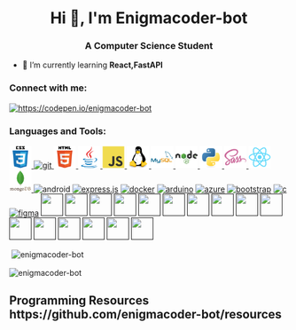 <h1 align="center">Hi 👋, I'm Enigmacoder-bot</h1>
<h3 align="center">A Computer Science Student</h3>

- 🌱 I’m currently learning **React,FastAPI**

<h3 align="left">Connect with me:</h3>
<p align="left">
<a href="https://codepen.io/enigmacoder-bot" target="blank"><img align="center" src="https://raw.githubusercontent.com/rahuldkjain/github-profile-readme-generator/master/src/images/icons/Social/codepen.svg" alt="https://codepen.io/enigmacoder-bot" height="30" width="40" /></a>
</p>

<h3 align="left">Languages and Tools:</h3>
<p align="left"> <a href="https://www.w3schools.com/css/" target="_blank" rel="noreferrer"> <img src="https://raw.githubusercontent.com/devicons/devicon/master/icons/css3/css3-original-wordmark.svg" alt="css3" width="40" height="40"/> </a> <a href="https://git-scm.com/" target="_blank" rel="noreferrer"> <img src="https://www.vectorlogo.zone/logos/git-scm/git-scm-icon.svg" alt="git" width="40" height="40"/> </a> <a href="https://www.w3.org/html/" target="_blank" rel="noreferrer"> <img src="https://raw.githubusercontent.com/devicons/devicon/master/icons/html5/html5-original-wordmark.svg" alt="html5" width="40" height="40"/> </a> <a href="https://www.java.com" target="_blank" rel="noreferrer"> <img src="https://raw.githubusercontent.com/devicons/devicon/master/icons/java/java-original.svg" alt="java" width="40" height="40"/> </a> <a href="https://developer.mozilla.org/en-US/docs/Web/JavaScript" target="_blank" rel="noreferrer"> <img src="https://raw.githubusercontent.com/devicons/devicon/master/icons/javascript/javascript-original.svg" alt="javascript" width="40" height="40"/> </a> <a href="https://www.linux.org/" target="_blank" rel="noreferrer"> <img src="https://raw.githubusercontent.com/devicons/devicon/master/icons/linux/linux-original.svg" alt="linux" width="40" height="40"/> </a> <a href="https://www.mysql.com/" target="_blank" rel="noreferrer"> <img src="https://raw.githubusercontent.com/devicons/devicon/master/icons/mysql/mysql-original-wordmark.svg" alt="mysql" width="40" height="40"/> </a> <a href="https://nodejs.org" target="_blank" rel="noreferrer"> <img src="https://raw.githubusercontent.com/devicons/devicon/master/icons/nodejs/nodejs-original-wordmark.svg" alt="nodejs" width="40" height="40"/> </a> <a href="https://www.python.org" target="_blank" rel="noreferrer"> <img src="https://raw.githubusercontent.com/devicons/devicon/master/icons/python/python-original.svg" alt="python" width="40" height="40"/> </a> <a href="https://sass-lang.com" target="_blank" rel="noreferrer"> <img src="https://raw.githubusercontent.com/devicons/devicon/master/icons/sass/sass-original.svg" alt="sass" width="40" height="40"/> </a> 
<a href="https://reactjs.org" target="_blank" rel="noreferrer"> <img src="https://raw.githubusercontent.com/devicons/devicon/master/icons/react/react-original.svg" alt="react" width="40" height="40"/> </a>
  <a href="https://www.mongodb.com" target="_blank" rel="noreferrer"> <img src="https://raw.githubusercontent.com/devicons/devicon/master/icons/mongodb/mongodb-original-wordmark.svg" alt="mongodb" width="40" height="40"/> </a>
<img src="https://cdn.jsdelivr.net/gh/devicons/devicon/icons/android/android-original-wordmark.svg" alt="android" width="40" height="40"/>
<a href="https://expressjs.com" target="_blank" rel="nonreferrer"><img src="https://cdn.jsdelivr.net/gh/devicons/devicon/icons/express/express-original-wordmark.svg" alt="express.js" width="40" height="40" /></a>
<a href="https://www.docker.com/" target="_blank" rel="nonreferrer"><img src="https://cdn.jsdelivr.net/gh/devicons/devicon/icons/docker/docker-plain-wordmark.svg" alt="docker" width="40" height="40"/></a>
<a href="https://www.arduino.cc/" target="_blank" rel="nonreferrer"><img src="https://cdn.jsdelivr.net/gh/devicons/devicon/icons/arduino/arduino-original-wordmark.svg" alt="arduino" width="40" height="40" /></a>
<a href="" target="_blank" rel="nonreferrer"><img src="https://cdn.jsdelivr.net/gh/devicons/devicon/icons/azure/azure-original-wordmark.svg" alt="azure" width="40" height="40"/></a>
<a href="" target="_blank" rel="nonreferrer"><img src="https://cdn.jsdelivr.net/gh/devicons/devicon/icons/bootstrap/bootstrap-original-wordmark.svg" alt="bootstrap" width="40" height="40"/></a>
<a href="" target="_blank" rel="nonreferrer"><img src="https://cdn.jsdelivr.net/gh/devicons/devicon/icons/c/c-original.svg"  alt="c" width="40" height="40"/></a>
<a href="" target="_blank" rel="nonreferrer"><img src="https://cdn.jsdelivr.net/gh/devicons/devicon/icons/figma/figma-original.svg" alt="figma" width="40" height="40" /></a>
<a href="" target="_blank" rel="nonreferrer"><img src="https://cdn.jsdelivr.net/gh/devicons/devicon/icons/firebase/firebase-plain-wordmark.svg" width="40" height="40" /></a>
<a href="" target="_blank" rel="nonreferrer"><img src="https://cdn.jsdelivr.net/gh/devicons/devicon/icons/github/github-original.svg" width="40"height="40"/></a>
<a href="" target="_blank" rel="nonreferrer"><img src="https://cdn.jsdelivr.net/gh/devicons/devicon/icons/go/go-original.svg" width="40" height="40"/></a>  
<a href="" target="_blank" rel="nonreferrer"><img src="https://cdn.jsdelivr.net/gh/devicons/devicon/icons/jquery/jquery-original-wordmark.svg" width="40" height="40"/></a>
<a href="" target="_blank" rel="nonreferrer"><img src="https://cdn.jsdelivr.net/gh/devicons/devicon/icons/jupyter/jupyter-original-wordmark.svg" width="40" height="40"/></a>
<a href="" target="_blank" rel="nonreferrer"><img src="https://cdn.jsdelivr.net/gh/devicons/devicon/icons/materialui/materialui-original.svg" width="40" height="40"/></a>
<a href="" target="_blank" rel="nonreferrer"><img src="https://cdn.jsdelivr.net/gh/devicons/devicon/icons/markdown/markdown-original.svg" width="40" height="40"/></a>
<a href="" target="_blank" rel="nonreferrer"><img src="https://cdn.jsdelivr.net/gh/devicons/devicon/icons/mysql/mysql-original.svg" width="40" height="40"/></a>
<a href="" target="_blank" rel="nonreferrer"><img src="https://cdn.jsdelivr.net/gh/devicons/devicon/icons/npm/npm-original-wordmark.svg" width="40" height="40"/></a>
<a href="" target="_blank" rel="nonreferrer"><img src="https://cdn.jsdelivr.net/gh/devicons/devicon/icons/opengl/opengl-original.svg" width="40" height="40"/></a>
<a href="" target="_blank" rel="nonreferrer"><img src="https://cdn.jsdelivr.net/gh/devicons/devicon/icons/php/php-original.svg" width="40" height="40"/></a>
<a href="" target="_blank" rel="nonreferrer"><img src="https://cdn.jsdelivr.net/gh/devicons/devicon/icons/redux/redux-original.svg" width="40" height="40"/></a>
<a href="" target="_blank" rel="nonreferrer"><img src="https://cdn.jsdelivr.net/gh/devicons/devicon/icons/salesforce/salesforce-original.svg" width="40" height="40"/></a>
<a href="" target="_blank" rel="nonreferrer"><img src="https://cdn.jsdelivr.net/gh/devicons/devicon/icons/typescript/typescript-original.svg" width="40" height="40"/></a>
<a href="" target="_blank" rel="nonreferrer"><img src="https://cdn.jsdelivr.net/gh/devicons/devicon/icons/tailwindcss/tailwindcss-original-wordmark.svg" width="40" height="40"/></a>
<a href="" target="_blank" rel="nonreferrer"><img src="https://cdn.jsdelivr.net/gh/devicons/devicon/icons/spring/spring-original-wordmark.svg" width="40" height="40"/></a>
          
</p>

<p>&nbsp;<img align="center" src="https://github-readme-stats.vercel.app/api?username=enigmacoder-bot&show_icons=true&locale=en" alt="enigmacoder-bot" /></p>

<p><img align="center" src="https://github-readme-streak-stats.herokuapp.com/?user=enigmacoder-bot&" alt="enigmacoder-bot" /></p>

<h2>Programming Resources https://github.com/enigmacoder-bot/resources </h2>
